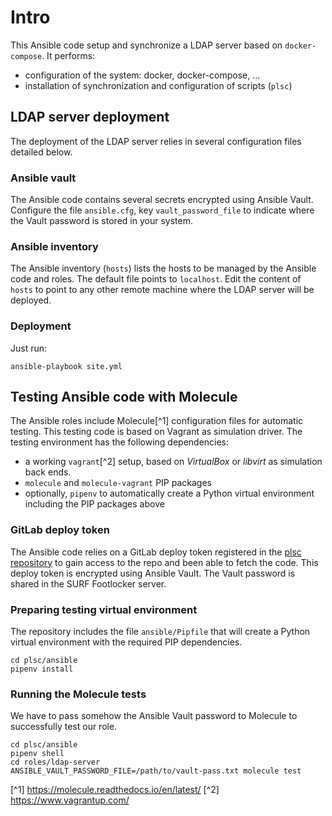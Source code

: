 # Intro

This Ansible code setup and synchronize a LDAP server based on `docker-compose`. It performs:
* configuration of the system: docker, docker-compose, ...
* installation of synchronization and configuration of scripts (`plsc`)


## LDAP server deployment
The deployment of the LDAP server relies in several configuration files detailed below.

### Ansible vault
The Ansible code contains several secrets encrypted using Ansible Vault. Configure the file `ansible.cfg`, key `vault_password_file` to indicate where the Vault password is stored in your system.

### Ansible inventory
The Ansible inventory (`hosts`) lists the hosts to be managed by the Ansible code and roles. The default file points to `localhost`. Edit the content of `hosts` to point to any other remote machine where the LDAP server will be deployed.

### Deployment
Just run:
```
ansible-playbook site.yml
```

## Testing Ansible code with Molecule
The Ansible roles include Molecule[^1] configuration files for automatic testing. This testing code is based on Vagrant as simulation driver. The testing environment has the following dependencies:
* a working `vagrant`[^2] setup, based on *VirtualBox* or *libvirt* as simulation back ends.
* `molecule` and `molecule-vagrant` PIP packages
* optionally, `pipenv` to automatically create a Python virtual environment including the PIP packages above

### GitLab deploy token
The Ansible code relies on a GitLab deploy token registered in the [plsc repository](https://git.ia.surfsara.nl/spider-clones/sram-poc/plsc/-/settings/repository) to gain access to the repo and been able to fetch the code. This deploy token is encrypted using Ansible Vault. The Vault password is shared in the SURF Footlocker server.


### Preparing testing virtual environment
The repository includes the file  `ansible/Pipfile` that will create a Python virtual environment with the required PIP dependencies.
```
cd plsc/ansible
pipenv install
```

### Running the Molecule tests
We have to pass somehow the Ansible Vault password to Molecule to successfully test our role.
```
cd plsc/ansible
pipenv shell
cd roles/ldap-server
ANSIBLE_VAULT_PASSWORD_FILE=/path/to/vault-pass.txt molecule test
```


[^1] https://molecule.readthedocs.io/en/latest/
[^2] https://www.vagrantup.com/
